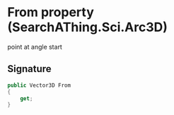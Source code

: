 # From property (SearchAThing.Sci.Arc3D)
point at angle start

## Signature
```csharp
public Vector3D From
{
    get;
}
```
